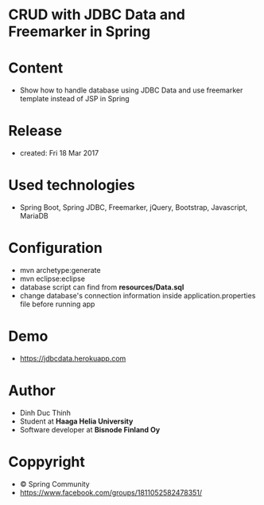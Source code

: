 
# CRUD with JDBC Data and Freemarker in Spring 
# Content 
- Show how to handle database using JDBC Data and use freemarker template instead of JSP in Spring

# Release 
- created: Fri 18 Mar 2017

# Used technologies
- Spring Boot, Spring JDBC, Freemarker, jQuery, Bootstrap, Javascript, MariaDB

# Configuration 
- mvn archetype:generate
- mvn eclipse:eclipse
- database script can find from <b>resources/Data.sql</b>
- change database's connection information inside application.properties file before running app

# Demo
- https://jdbcdata.herokuapp.com

# Author
- Dinh Duc Thinh
- Student at <b>Haaga Helia University</b>
- Software developer at <b>Bisnode Finland Oy</b>

# Coppyright 
- © Spring Community 
- https://www.facebook.com/groups/1811052582478351/
